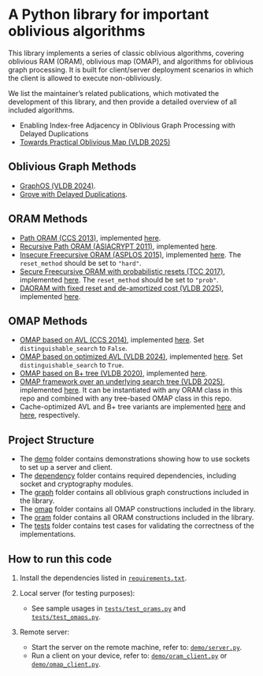 # A Python library for important oblivious algorithms

This library implements a series of classic oblivious algorithms, covering oblivious RAM (ORAM), oblivious map (OMAP), and algorithms for oblivious graph processing. It is built for client/server deployment scenarios in which the client is allowed to execute non-obliviously. 

We list the maintainer’s related publications, which motivated the development of this library, and then provide a detailed overview of all included algorithms.

- Enabling Index-free Adjacency in Oblivious Graph Processing with Delayed Duplications
- [Towards Practical Oblivious Map (VLDB 2025)](https://dl.acm.org/doi/10.14778/3712221.3712235)

## Oblivious Graph Methods
- [GraphOS (VLDB 2024)](https://www.vldb.org/pvldb/vol16/p4324-chamani.pdf).
- [Grove with Delayed Duplications]().

## ORAM Methods

- [Path ORAM (CCS 2013)](https://dl.acm.org/doi/10.1145/2508859.2516660), implemented [here](daoram/oram/path_oram.py).
- [Recursive Path ORAM (ASIACRYPT 2011)](https://link.springer.com/chapter/10.1007/978-3-642-25385-0_11), implemented [here](daoram/oram/recursive_path_oram.py).
- [Insecure Freecursive ORAM (ASPLOS 2015)](https://people.csail.mit.edu/devadas/pubs/freecursive.pdf), implemented [here](daoram/oram/freecursive_oram.py). The `reset_method` should be set to `"hard"`.
- [Secure Freecursive ORAM with probabilistic resets (TCC 2017)](https://eprint.iacr.org/2016/1084), implemented [here](daoram/oram/freecursive_oram.py). The `reset_method` should be set to `"prob"`.
- [DAORAM with fixed reset and de-amortized cost (VLDB 2025)](https://dl.acm.org/doi/10.14778/3712221.3712235), implemented [here](daoram/oram/da_oram.py).

## OMAP Methods

- [OMAP based on AVL (CCS 2014)](https://dl.acm.org/doi/10.1145/2660267.2660314), implemented [here](daoram/omap/avl_ods_omap.py). Set `distinguishable_search` to `False`.
- [OMAP based on optimized AVL (VLDB 2024)](https://www.vldb.org/pvldb/vol16/p4324-chamani.pdf), implemented [here](daoram/omap/avl_ods_omap.py). Set `distinguishable_search` to `True`.
- [OMAP based on B+ tree (VLDB 2020)](https://people.eecs.berkeley.edu/~matei/papers/2020/vldb_oblidb.pdf), implemented [here](daoram/omap/bplus_ods_omap.py).
- [OMAP framework over an underlying search tree (VLDB 2025)](https://dl.acm.org/doi/10.14778/3712221.3712235), implemented [here](daoram/omap/oram_ods_omap.py). It can be instantiated with any ORAM class in this repo and combined with any tree-based OMAP class in this repo.
- Cache-optimized AVL and B+ tree variants are implemented [here](daoram/omap/avl_ods_omap_opt.py) and [here](daoram/omap/bplus_ods_omap_opt.py), respectively.

## Project Structure

- The [demo](demo) folder contains demonstrations showing how to use sockets to set up a server and client.  
- The [dependency](daoram/dependency) folder contains required dependencies, including socket and cryptography modules.  
- The [graph](daoram/graph) folder contains all oblivious graph constructions included in the library.  
- The [omap](daoram/omap) folder contains all OMAP constructions included in the library.  
- The [oram](daoram/oram) folder contains all ORAM constructions included in the library.  
- The [tests](tests) folder contains test cases for validating the correctness of the implementations.  

## How to run this code

1. Install the dependencies listed in [`requirements.txt`](requirements.txt).

2. Local server (for testing purposes):
   - See sample usages in [`tests/test_orams.py`](tests/test_orams.py) and [`tests/test_omaps.py`](tests/test_omaps.py).

3. Remote server:
   - Start the server on the remote machine, refer to: [`demo/server.py`](demo/server.py).
   - Run a client on your device, refer to: [`demo/oram_client.py`](demo/oram_client.py) or [`demo/omap_client.py`](demo/omap_client.py).


